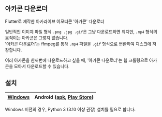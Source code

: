 <p align="center">
<!--   <img alt="Screenshot" src="image.png" width="200" /> -->
  <h2>아카콘 다운로더</h2>
</p>

Flutter로 제작한 아카라이브 이모티콘 '아카콘' 다운로더<br>

일반적인 이미지 파일 형식 `.png .jpg .gif`은 그냥 다운로드하면 되지만, `.mp4` 형식의 움직이는 아카콘은 그렇지 않습니다.<br>
'아카콘 다운로더'는 ffmpeg를 통해 `.mp4` 파일을 `.gif` 형식으로 변환하여 디스크에 저장합니다.<br>

여러 아카콘을 한꺼번에 다운로드하고 싶을 때, '아카콘 다운로더'는 웹 크롤링으로 아카콘을 모아서 다운로드할 수 있습니다.

## 설치
[Windows](https://github.com/ppaka/arcacon_downloader/releases/latest/download/Windows.zip) | Android ([apk](https://github.com/ppaka/arcacon_downloader/releases/latest/download/app-release.apk), [Play Store](https://play.google.com/store/apps/details?id=com.ppaka.ArcaconDownloader)) |
| ------------- | ------------- | 

Windows 버전의 경우, Python 3 (3.10 이상 권장) 설치를 필요로 합니다.
